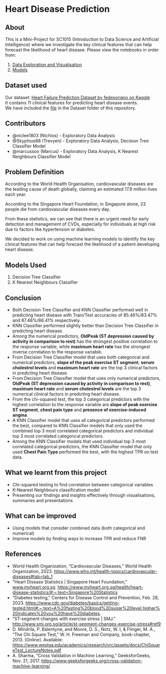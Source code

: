 # Heart Disease Prediction

## About
This is a Mini-Project for SC1015 (Introduction to Data Science and Artificial Intelligence) where we investigate the key clinical features that can help forecast the likelihood of heart disease.
Please view the notebooks in order from:    
1. [Data Exploration and Visualisation](https://github.com/niclee1803/SC1015-Mini-Project/blob/main/Data%20Exploration%20and%20Visualisation.ipynb)
2. [Models](https://github.com/niclee1803/SC1015-Mini-Project/blob/main/Models.ipynb)

## Dataset used
Our dataset: [Heart Failure Prediction Dataset by fedesoriano on Kaggle](https://www.kaggle.com/datasets/fedesoriano/heart-failure-prediction)  
It contains 11 clinical features for predicting heart disease events.  
We have included the [file](https://github.com/niclee1803/SC1015-Mini-Project/blob/main/Dataset/heart.csv) in the Dataset folder of this repository.   

## Contributors
* @niclee1803 (Nichlos) - Exploratory Data Analysis
* @Skyphius88 (Trevyen) - Exploratory Data Analysis, Decision Tree Classifier Model
* @marcussoo (Marcus) - Exploratory Data Analysis, K Nearest Neighbours Classifier Model

## Problem Definition
According to the World Health Organisation, cardiovascular diseases are the leading cause of death globally, claiming an estimated 17.9 million lives each year.    
    
According to the Singapore Heart Foundation, in Singapore alone, 23 people die from cardiovascular diseases every day.     
   
From these statistics, we can see that there is an urgent need for early detection and management of CVDs, especially for individuals at high risk due to factors like hypertension or diabetes.    
    
We decided to work on using machine learning models to identify the key clinical features that can help forecast the likelihood of a patient developing heart disease.    


## Models Used
1. Decision Tree Classifier
2. K Nearest Neighbours Classifier


## Conclusion
* Both Decision Tree Classifier and KNN Classifier performed well in predicting heart disease with Train/Test accuracies of 85.46%/83.47% and 87.46%/86.41% respectively.
* KNN Classifier performed slightly better than Decision Tree Classifier in predicting heart disease.
* Among the numerical predictors, **OldPeak (ST depression caused by activity in comparison to rest)** has the strongest positive correlation to the response variable, while **maximum heart rate** has the strongest inverse correlation to the response variable.
* From Decision Tree Classifier model that uses both categorical and numerical predictors, **slope of the peak exercise ST segment**, **serum cholestrol levels** and **maximum heart rate** are the top 3 clinical factors in predicting heart disease.
* From Decision Tree Classifier model that uses only numerical predictors, **OldPeak (ST depression caused by activity in comparison to rest)**, **maximum heart rate** and **serum cholestrol levels** are the top 3 numerical clinical factors in predicting heart disease.
* From the chi-squared test, the top 3 categorical predictors with the highest correlation to the response variable are **slope of peak exercise ST segment**, **chest pain type** and **presence of exercise-induced angina**.
* A KNN Classifier model that uses all categorical predictors performed the best, compared to KNN Classifier models that only used the combined top 3 most correlated categorical predictors and individual top 3 most correlated categorical predictors.
* Among the KNN Classifier models that used individual top 3 most correlated categorical predictors, the KNN Classifier model that only used **Chest Pain Type** performed the best, with the highest TPR on test data.

## What we learnt from this project
* Chi-squared testing to find correlation between categorical variables
* K-Nearest Neighbours classification model
* Presenting our findings and insights effectively through visualisations, summaries and presentations

## What can be improved
* Using models that consider combined data (both categorical and numerical)
* Improve models by finding ways to increase TPR and reduce FNR

## References
* World Health Organization, “Cardiovascular Diseases,” World Health Organization, 2023. https://www.who.int/health-topics/cardiovascular-diseases#tab=tab_1‌    
* “Heart Disease Statistics | Singapore Heart Foundation,” www.myheart.org.sg. https://www.myheart.org.sg/health/heart-disease-statistics/#:~:text=Singapore%20Statistics    
* “Diabetes testing,” Centers for Disease Control and Prevention, Feb. 28, 2023. https://www.cdc.gov/diabetes/basics/getting-tested.html#:~:text=A%20fasting%20blood%20sugar%20level,higher%20indicates%20you%20have%20diabetes.      
* “ST-segment changes with exercise stress | SMJ.” http://www.smj.org.sg/article/st-segment-changes-exercise-stress#ref9    
* D. Mindrila, P. Balentyne, and Moore, D. S., Notz, W. I, & Flinger, M. A., “The Chi Square Test,” W. H. Freeman and Company, book-chapter, 2013. [Online]. Available: https://www.westga.edu/academics/research/vrc/assets/docs/ChiSquareTest_LectureNotes.pdf    
* A. Sharma, “Cross Validation in Machine Learning,” GeeksforGeeks, Nov. 21, 2017. https://www.geeksforgeeks.org/cross-validation-machine-learning/ ‌
